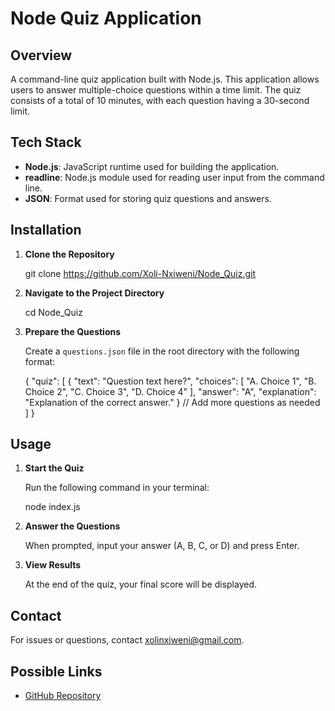 # Node Quiz Application

## Overview

A command-line quiz application built with Node.js. This application allows users to answer multiple-choice questions within a time limit. The quiz consists of a total of 10 minutes, with each question having a 30-second limit.

## Tech Stack

- **Node.js**: JavaScript runtime used for building the application.
- **readline**: Node.js module used for reading user input from the command line.
- **JSON**: Format used for storing quiz questions and answers.

## Installation

1. **Clone the Repository**

  
   git clone https://github.com/Xoli-Nxiweni/Node_Quiz.git


2. **Navigate to the Project Directory**


   cd Node_Quiz


3. **Prepare the Questions**

   Create a `questions.json` file in the root directory with the following format:

   {
     "quiz": [
       {
         "text": "Question text here?",
         "choices": [
           "A. Choice 1",
           "B. Choice 2",
           "C. Choice 3",
           "D. Choice 4"
         ],
         "answer": "A",
         "explanation": "Explanation of the correct answer."
       }
       // Add more questions as needed
     ]
   }

## Usage

1. **Start the Quiz**

   Run the following command in your terminal:

   node index.js


2. **Answer the Questions**

   When prompted, input your answer (A, B, C, or D) and press Enter.

3. **View Results**

   At the end of the quiz, your final score will be displayed.

## Contact

For issues or questions, contact [xolinxiweni@gmail.com](mailto:xolinxiweni@gmail.com).

## Possible Links

- [GitHub Repository](https://github.com/Xoli-Nxiweni/Node_Quiz)
